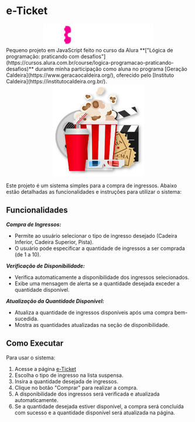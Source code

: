 # e-Ticket
<div align="center">
<img src="assets/PNG/logonovo.png" width="300" height="60"/>
</div>
Pequeno projeto em JavaScript feito no curso da Alura **["Lógica de programação: praticando com desafios"](https://cursos.alura.com.br/course/logica-programacao-praticando-desafios)** durante minha participação como aluna no programa [Geração Caldeira](https://www.geracaocaldeira.org/), oferecido pelo [Instituto Caldeira](https://institutocaldeira.org.br/).

<div align="center">
<img src="assets/cinema.webp" width="250" height="250"/>
</div>

Este projeto é um sistema simples para a compra de ingressos. Abaixo estão detalhadas as funcionalidades e instruções para utilizar o sistema:

## Funcionalidades

***Compra de Ingressos:***
* Permite ao usuário selecionar o tipo de ingresso desejado (Cadeira Inferior, Cadeira Superior, Pista).
* O usuário pode especificar a quantidade de ingressos a ser comprada (de 1 a 10).

***Verificação de Disponibilidade:***
* Verifica automaticamente a disponibilidade dos ingressos selecionados.
* Exibe uma mensagem de alerta se a quantidade desejada exceder a quantidade disponível.

***Atualização da Quantidade Disponível:***
* Atualiza a quantidade de ingressos disponíveis após uma compra bem-sucedida.
* Mostra as quantidades atualizadas na seção de disponibilidade.

## Como Executar
Para usar o sistema:

1. Acesse a página [e-Ticket](https://lauraperroni.github.io/compra-de-ingressos/)
2. Escolha o tipo de ingresso na lista suspensa.
3. Insira a quantidade desejada de ingressos.
4. Clique no botão "Comprar" para realizar a compra.
5. A disponibilidade dos ingressos será verificada e atualizada automaticamente.
6. Se a quantidade desejada estiver disponível, a compra será concluída com sucesso e a quantidade disponível será atualizada na página.
